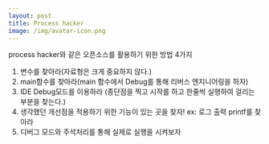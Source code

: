 ```yaml
---
layout: post
title: Process hacker
image: /img/avatar-icon.png
---
```

process hacker와 같은 오픈소스를 활용하기 위한 방법 4가지

1. 변수를 찾아라(자료형은 크게 중요하지 않다.)
2. main함수를 찾아라(main 함수에서 Debug를 통해 리버스 엔지니어링을 하자)
3. IDE Debug모드를 이용하라 (종단점<f9>을 찍고 시작<f5>를 하고 한줄씩<f10> 실행하여 걸리는 부분을 찾는다.)
4. 생각했던 개선점을 적용하기 위한 기능이 있는 곳을 찾자! ex: 로그 출력 printf를 찾아라
5. 디버그 모드와 주석처리를 통해 실제로 실행을 시켜보자
